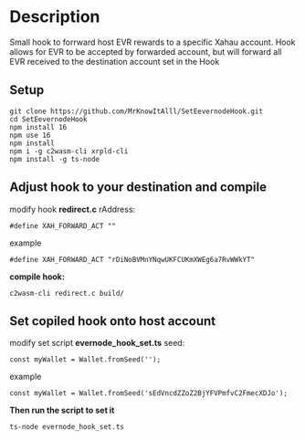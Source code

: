 # Description

Small hook to forrward host EVR rewards to a specific Xahau account.
Hook allows for EVR to be accepted by forwarded account, but will forward all EVR received to the destination account set in the Hook

## Setup

    git clone https://github.com/MrKnowItAlll/SetEevernodeHook.git
    cd SetEevernodeHook
    npm install 16
    npm use 16
    npm install
    npm i -g c2wasm-cli xrpld-cli
    npm install -g ts-node

## Adjust hook to your destination and compile

modify hook **redirect.c** rAddress:

    #define XAH_FORWARD_ACT ""

example

    #define XAH_FORWARD_ACT "rDiNoBVMnYNqwUKFCUKmXWEg6a7RvWWkYT"

**compile hook:**

    c2wasm-cli redirect.c build/

## Set copiled hook onto host account

modify set script **evernode_hook_set.ts** seed:

    const myWallet = Wallet.fromSeed('');


example

    const myWallet = Wallet.fromSeed('sEdVncdZZoZ2BjYFVPmfvC2FmecXDJo');

**Then run the script to set it**

    ts-node evernode_hook_set.ts




